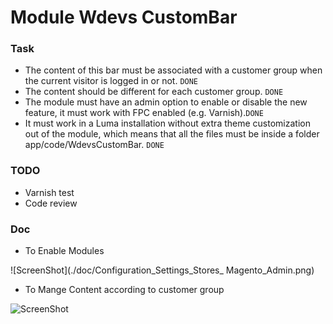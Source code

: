 #  Module Wdevs CustomBar

### Task
* The content of this bar must be associated with a customer group when the current visitor is logged in or not. `DONE`
* The content should be different for each customer group. `DONE`
* The module must have an admin option to enable or disable the new feature, it must work with FPC enabled (e.g. Varnish).`DONE`
* It must work in a Luma installation without extra theme customization out of the module, which means that all the files must be inside a folder app/code/WdevsCustomBar. `DONE`

### TODO
* Varnish test
* Code review


### Doc

* To Enable Modules

![ScreenShot](./doc/Configuration_Settings_Stores_ Magento_Admin.png)


* To Mange Content according to customer group

![ScreenShot](/doc/Customer_Groups_Customers_Magento_Admin.png)